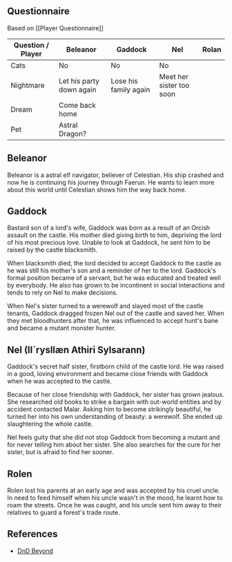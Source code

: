## Questionnaire
Based on [[Player Questionnaire]]

| Question / Player | Beleanor                 | Gaddock               | Nel                      | Rolan |
| ----------------- | ------------------------ | --------------------- | ------------------------ | ----- |
| Cats              | No                       | No                    | No                       |       |
| Nightmare         | Let his party down again | Lose his family again | Meet her sister too soon |       |
| Dream             | Come back home           |                       |                          |       |
| Pet               | Astral Dragon?           |                       |                          |       |
## Beleanor
Beleanor is a astral elf navigator, believer of Celestian. His ship crashed and now he is continuing his journey through Faerun. He wants to learn more about this world until Celestian shows him the way back home.
## Gaddock
Bastard son of a lord's wife, Gaddock was born as a result of an Orcish assault on the castle. His mother died giving birth to him, depriving the lord of his most precious love.  Unable to look at Gaddock, he sent him to be raised by the castle blacksmith.

When blacksmith died, the lord decided to accept Gaddock to the castle as he was still his mother's son and a reminder of her to the lord. Gaddock's formal position became of a servant, but he was educated and treated well by everybody. He also has grown to be incontinent in social interactions and tends to rely on Nel to make decisions.

When Nel's sister turned to a werewolf and slayed most of the castle tenants, Gaddock dragged frozen Nel out of the castle and saved her. When they met bloodhunters after that, he was influenced to accept hunt's bane and became a mutant monster hunter.
## Nel (Il\`rysllæn Athiri Sylsarann)
Gaddock's secret half sister, firstborn child of the castle lord. He was raised in a good, loving environment and became close friends with Gaddock when he was accepted to the castle.

Because of her close friendship with Gaddock, her sister has grown jealous. She researched old books to strike a bargain with out-world entities and by accident contacted Malar. Asking him to become strikingly beautiful, he turned her into his own understanding of beauty: a werewolf. She ended up slaughtering the whole castle.

Nel feels guity that she did not stop Gaddock from becoming a mutant and for never telling him about her sister. She also searches for the cure for her sister, but is afraid to find her sooner.
## Rolen
Rolen lost his parents at an early age and was accepted by his cruel uncle. In need to feed himself when his uncle wasn't in the mood, he learnt how to roam the streets. Once he was caught, and his uncle sent him away to their relatives to guard a forest's trade route.
## References
- [DnD Beyond](https://www.dndbeyond.com/campaigns/5303010)
